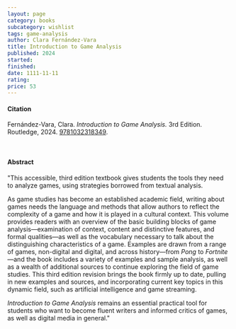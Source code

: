 ```yaml
---
layout: page
category: books
subcategory: wishlist
tags: game-analysis
author: Clara Fernández-Vara
title: Introduction to Game Analysis
published: 2024
started:
finished:
date: 1111-11-11
rating:
price: 53
---
```


#### Citation

Fernández-Vara, Clara. *Introduction to Game Analysis.* 3rd Edition. Routledge, 2024. [9781032318349](https://www.routledge.com/Introduction-to-Game-Analysis/Fernandez-Vara/p/book/9781032318349).

<br>

#### Abstract

"This accessible, third edition textbook gives students the tools they need to analyze games, using strategies borrowed from textual analysis.

As game studies has become an established academic field, writing about games needs the language and methods that allow authors to reflect the complexity of a game and how it is played in a cultural context. This volume provides readers with an overview of the basic building blocks of game analysis—examination of context, content and distinctive features, and formal qualities—as well as the vocabulary necessary to talk about the distinguishing characteristics of a game. Examples are drawn from a range of games, non-digital and digital, and across history—from *Pong* to *Fortnite*—and the book includes a variety of examples and sample analysis, as well as a wealth of additional sources to continue exploring the field of game studies. This third edition revision brings the book firmly up to date, pulling in new examples and sources, and incorporating current key topics in this dynamic field, such as artificial intelligence and game streaming.

*Introduction to Game Analysis* remains an essential practical tool for students who want to become fluent writers and informed critics of games, as well as digital media in general."
